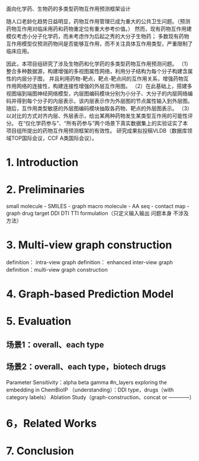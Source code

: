 面向化学药、生物药的多类型药物互作用预测框架设计

随人口老龄化趋势日益明显，药物互作用管理已成为重大的公共卫生问题。（预测药物互作用对临床用药和药物重定位有重大参考价值。）
然而，现有药物互作用建模仅考虑小分子化学药，而未考虑作为后起之秀的大分子生物药；
多数现有药物互作用模型仅预测药物间是否能够互作用，而不关注具体互作用类型，严重限制了临床应用。

因此，本项目组研究了涉及生物药和化学药的多类型药物互作用预测问题。
（1）整合多种数据源，构建增强的多视图属性网络，利用分子结构为每个分子构建含属性的内层分子图，
并且利用药物-靶点，靶点-靶点间的互作用关系，增强药物互作用网络的连接性，构建连接性增强的外层互作用图。
（2）在此基础上，搭建多视图端到端图神经网络模型，内层图编码模块分别为小分子、大分子的内层网络编码并得到每个分子的内层表示，该内层表示作为外层图的节点属性输入到外层图。
随后，互作用类型敏感的外层图编码模块抽取各药物、靶点的外层图表示。
（3）以对比的方式对齐内层、外层表示，给出某两种药物发生某类型互作用的可能性评分。
在“仅化学药参与”、“所有药参与”两个场景下真实数据集上的实验证实了本项目组所提出的药物互作用预测框架的有效性。
研究成果拟投稿VLDB（数据库领域TOP国际会议，CCF A类国际会议）。

# 1. Introduction
# 2. Preliminaries
small molecule - SMILES - graph
macro molecule - AA seq - contact map - graph
drug
target
DDI
DTI
TTI
formulation（只定义输入输出 问题本身 不涉及方法）

# 3. Multi-view graph construction
definition： intra-view graph
definition： enhanced inter-view graph
definition：multi-view graph
construction

# 4. Graph-based Prediction Model
# 5. Evaluation
## 场景1：overall、each type
## 场景2：overall、each type，biotech drugs
Parameter Sensitivity：alpha beta gamma #n_layers
exploring the embedding in ChemBioIP （understanding）：DDI type，drugs（with category labels）
Ablation Study（graph-construction、concat or ————）
# 6，Related Works
# 7. Conclusion
